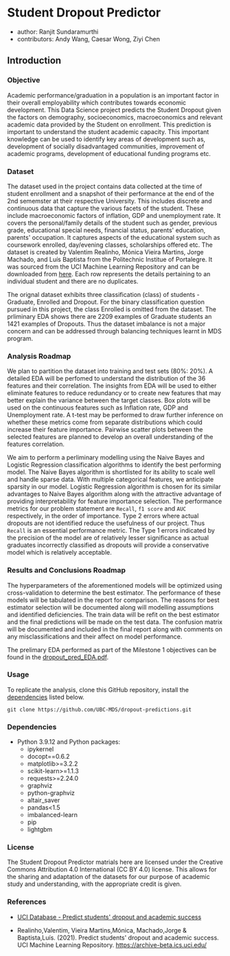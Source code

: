 # Student Dropout Predictor


* author: Ranjit Sundaramurthi
* contributors: Andy Wang, Caesar Wong, Ziyi Chen



## Introduction


### Objective


Academic performance/graduation in a population is an important factor in their overall employability which contributes towards economic development. This Data Science project predicts the Student Dropout given the factors on demography, socioeconomics, macroeconomics and relevant academic data provided by the Student on enrollment. This prediction is important to understand the student academic capacity. This important knowledge can be used to identify key areas of development such as, development of socially disadvantaged communities, improvement of academic programs, development of educational funding programs  etc.  


### Dataset


The dataset used in the project contains data collected at the time of student enrollment and a snapshot of their performance at the end of the 2nd sememster at their respective University. This includes discrete and continuous data that capture the various facets of the student. These include macroeconomic factors of inflation, GDP and unemployment rate. It covers the personal/family details of the student such as gender, previous grade, educational special needs, financial status, parents' education, parents' occupation. It captures aspects of the educational system such as coursework enrolled, day/evening classes, scholarships offered etc. The dataset is created by Valentim Realinho, Mónica Vieira Martins, Jorge Machado, and Luís Baptista from the Politechnic Institue of Portalegre. It was sourced from the UCI Machine Learning Repository and can be downloaded from [here](https://archive-beta.ics.uci.edu/dataset/697/predict+students+dropout+and+academic+success). Each row represents the details pertaining to an individual student and there are no duplicates. 


The orignal dataset exhibits three classification (class) of students - Graduate, Enrolled and Dropout. For the binary classification question pursued in this project, the class Enrolled is omitted from the dataset. The prliminary EDA shows there are 2209 examples of Graduate students an 1421 examples of Dropouts. Thus the dataset imbalance is not a major concern and can be addressed through balancing techniques learnt in MDS program.  


### Analysis Roadmap


We plan to partition the dataset into training and test sets (80%: 20%). A detailed EDA will be perfomed to understand the distribution of the 36 features and their correlation. The insights from EDA will be used to either eliminate features to reduce redundancy or to create new features that may better explain the variance between the target classes. Box plots will be used on the continuous features such as Inflation rate, GDP and Unemployment rate. A t-test may be performed to draw further inference on whether these metrics come from separate distributions which could increase their feature importance. Pairwise scatter plots between the selected features are planned to develop an overall understanding of the features correlation.    


We aim to perform a perliminary modelling using the Naive Bayes and Logistic Regression classification algorithms to identify the best performing model. The Naive Bayes algorithm is shortlisted for its ability to scale well and handle sparse data. With multiple categorical features, we anticipate sparsity in our model. Logistic Regression algorithm is chosen for its similar advantages to Naive Bayes algorithm along with the attractive advantage of providing interpretability for feature importance selection. The performance metrics for our problem statement are `Recall`, `f1 score` and `AUC` respectively, in the order of importance. Type 2 errors where actual dropouts are not identified reduce the usefulness of our project. Thus `Recall` is an essential performance metric. The Type 1 errors indicated by the precision of the model are of relatively lesser significance as actual graduates incorrectly classified as dropouts will provide a conservative model which is relatively acceptable.




### Results and Conclusions Roadmap


The hyperparameters of the aforementioned models will be optimized using cross-validation to determine the best estimator. The performance of these models will be tabulated in the report for comparison. The reasons for best estimator selection will be documented along will modelling assumptions and identified deficiencies. The train data will be refit on the best estimator and the final predictions will be made on the test data. The confusion matrix will be documented and included in the final report along with comments on any misclassifications and their affect on model performance.

The prelimary EDA performed as part of the Milestone 1 objectives can be found in the [dropout_pred_EDA.pdf](https://github.com/UBC-MDS/dropout-predictions/blob/main/src/dropout_pred_EDA.pdf).


### Usage

To replicate the analysis, clone this GitHub repository, install the
[dependencies](#dependencies) listed below.

`git clone https://github.com/UBC-MDS/dropout-predictions.git`

### Dependencies

* Python 3.9.12 and Python packages: 
  * ipykernel
  * docopt==0.6.2
  * matplotlib>=3.2.2
  * scikit-learn>=1.1.3
  * requests>=2.24.0
  * graphviz
  * python-graphviz
  * altair_saver
  * pandas<1.5
  * imbalanced-learn
  * pip
  * lightgbm
  
### License

The Student Dropout Predictor matrials here are licensed under the Creative Commons Attribution 4.0 International (CC BY 4.0) license. This allows for the sharing and adaptation of the datasets for our purpose of academic study and understanding, with the appropriate credit is given.


### References
- [UCI Database - Predict students' dropout and academic success](https://archive-beta.ics.uci.edu/dataset/697/predict+students+dropout+and+academic+success)

- Realinho,Valentim, Vieira Martins,Mónica, Machado,Jorge & Baptista,Luís. (2021). Predict students' dropout and academic success. UCI Machine Learning Repository. https://archive-beta.ics.uci.edu/
